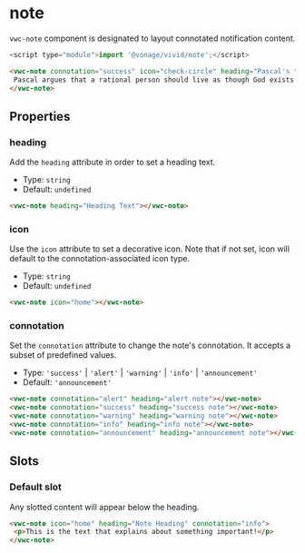 # note

`vwc-note` component is designated to layout connotated notification content.

```js
<script type="module">import '@vonage/vivid/note';</script>
```

```html preview
<vwc-note connotation="success" icon="check-circle" heading="Pascal's theological argument">
 Pascal argues that a rational person should live as though God exists and seek to believe in God. If God does not actually exist, such a person will have only a finite loss (some pleasures, luxury, etc.), whereas if God does exist, he stands to receive infinite gains (as represented by eternity in Heaven) and avoid infinite losses (eternity in Hell).
</vwc-note>
```

## Properties

### heading

Add the `heading` attribute in order to set a heading text.

- Type: `string`
- Default: `undefined`

```html preview
<vwc-note heading="Heading Text"></vwc-note>
```

### icon

Use the `icon` attribute to set a decorative icon.
Note that if not set, icon will default to the connotation-associated icon type.

- Type: `string`
- Default: `undefined`

```html preview
<vwc-note icon="home"></vwc-note>
```

### connotation

Set the `connotation` attribute to change the note's connotation.
It accepts a subset of predefined values.

- Type: `'success'` | `'alert'` | `'warning'` | `'info'` | `'announcement'`
- Default: `'announcement'`

```html preview blocks
<vwc-note connotation="alert" heading="alert note"></vwc-note>
<vwc-note connotation="success" heading="success note"></vwc-note>
<vwc-note connotation="warning" heading="warning note"></vwc-note>
<vwc-note connotation="info" heading="info note"></vwc-note>
<vwc-note connotation="announcement" heading="announcement note"></vwc-note>
```

## Slots

### Default slot

Any slotted content will appear below the heading.

```html preview
<vwc-note icon="home" heading="Note Heading" connotation="info">
 <p>This is the text that explains about something important!</p>
</vwc-note>
```
